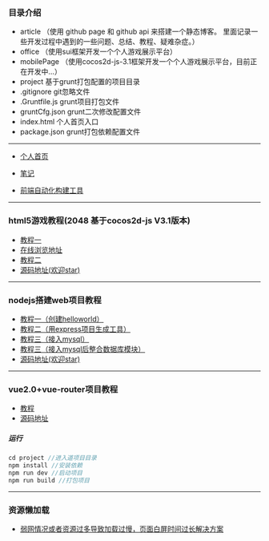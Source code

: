 ### 目录介绍
- article （使用 github page 和 github api 来搭建一个静态博客。 里面记录一些开发过程中遇到的一些问题、总结、教程、疑难杂症。）
- office （使用sui框架开发一个个人游戏展示平台）
- mobilePage （使用cocos2d-js-3.1框架开发一个个人游戏展示平台，目前正在开发中...）
- project 基于grunt打包配置的项目目录
- .gitignore git忽略文件
- .Gruntfile.js grunt项目打包文件
- gruntCfg.json grunt二次修改配置文件
- index.html 个人首页入口
- package.json grunt打包依赖配置文件
----------------------------------------------------------------------------------------------------------
- [个人首页](https://zhongdz.github.io/)

- [笔记](https://zhongdz.github.io/article/index.html#all)

- [前端自动化构建工具](https://github.com/zhongDZ/gruntTest)
----------------------------------------------------------------------------------------------------------
### html5游戏教程(2048 基于cocos2d-js V3.1版本)
  - [教程一](https://github.com/zhongDZ/zhongdz.github.com/issues/30)
  - [在线浏览地址](https://zhongdz.github.io/openSource/game_2048/startup.html)
  - [教程二](https://github.com/zhongDZ/zhongdz.github.com/issues/31)
  - [源码地址(欢迎star)](https://github.com/zhongDZ/openSource)
----------------------------------------------------------------------------------------------------------
### nodejs搭建web项目教程
 - [教程一（创建helloworld）](https://github.com/zhongDZ/zhongdz.github.com/issues/46)
 - [教程二（用express项目生成工具）](https://github.com/zhongDZ/zhongdz.github.com/issues/47)
 - [教程三（接入mysql）](https://github.com/zhongDZ/zhongdz.github.com/issues/48)
 - [教程三（接入mysql后整合数据库模块）](https://github.com/zhongDZ/zhongdz.github.com/issues/50)
 - [源码地址(欢迎star)](https://github.com/zhongDZ/openSource)
----------------------------------------------------------------------------------------------------------
### vue2.0+vue-router项目教程
- [教程](https://github.com/zhongDZ/zhongdz.github.com/issues/51)
- [源码地址](https://github.com/zhongDZ/openSource)
##### 运行
```js
cd project //进入道项目目录
npm install //安装依赖
npm run dev //启动项目
npm run build //打包项目
```
----------------------------------------------------------------------------------------------------------
 ### 资源懒加载
 - [弱网情况或者资源过多导致加载过慢，页面白屏时间过长解决方案](https://github.com/zhongDZ/zhongdz.github.com/issues/26)
 
 

